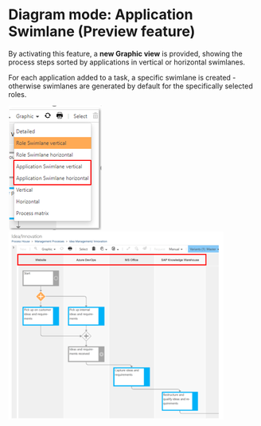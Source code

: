 # Diagram mode: Application Swimlane (Preview feature)

By activating this feature, a __new Graphic view__ is provided, showing the process steps sorted by applications in vertical or horizontal swimlanes. 

For each application added to a task, a specific swimlane is created - otherwise swimlanes are generated by default for the specifically selected roles.

![screen](../media/swimlane-applications1.png)   
![screen](../media/swimlane-applications2.png) 

